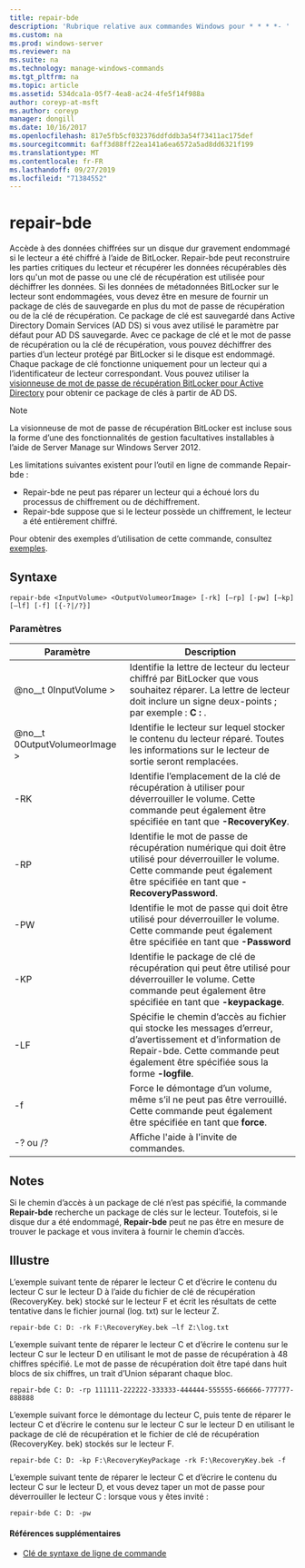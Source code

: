 ```yaml
---
title: repair-bde
description: 'Rubrique relative aux commandes Windows pour * * * *- '
ms.custom: na
ms.prod: windows-server
ms.reviewer: na
ms.suite: na
ms.technology: manage-windows-commands
ms.tgt_pltfrm: na
ms.topic: article
ms.assetid: 534dca1a-05f7-4ea8-ac24-4fe5f14f988a
author: coreyp-at-msft
ms.author: coreyp
manager: dongill
ms.date: 10/16/2017
ms.openlocfilehash: 817e5fb5cf032376ddfddb3a54f73411ac175def
ms.sourcegitcommit: 6aff3d88ff22ea141a6ea6572a5ad8dd6321f199
ms.translationtype: MT
ms.contentlocale: fr-FR
ms.lasthandoff: 09/27/2019
ms.locfileid: "71384552"
---
```

# <a name="repair-bde"></a>repair-bde



Accède à des données chiffrées sur un disque dur gravement endommagé si le lecteur a été chiffré à l’aide de BitLocker. Repair-bde peut reconstruire les parties critiques du lecteur et récupérer les données récupérables dès lors qu'un mot de passe ou une clé de récupération est utilisée pour déchiffrer les données. Si les données de métadonnées BitLocker sur le lecteur sont endommagées, vous devez être en mesure de fournir un package de clés de sauvegarde en plus du mot de passe de récupération ou de la clé de récupération. Ce package de clé est sauvegardé dans Active Directory Domain Services (AD DS) si vous avez utilisé le paramètre par défaut pour AD DS sauvegarde. Avec ce package de clé et le mot de passe de récupération ou la clé de récupération, vous pouvez déchiffrer des parties d’un lecteur protégé par BitLocker si le disque est endommagé. Chaque package de clé fonctionne uniquement pour un lecteur qui a l’identificateur de lecteur correspondant. Vous pouvez utiliser la [visionneuse de mot de passe de récupération BitLocker pour Active Directory](https://technet.microsoft.com/library/dd875531(v=ws.10).aspx) pour obtenir ce package de clés à partir de AD DS.

> [!NOTE]
> La visionneuse de mot de passe de récupération BitLocker est incluse sous la forme d’une des fonctionnalités de gestion facultatives installables à l’aide de Server Manage sur Windows Server 2012.

Les limitations suivantes existent pour l’outil en ligne de commande Repair-bde :
-   Repair-bde ne peut pas réparer un lecteur qui a échoué lors du processus de chiffrement ou de déchiffrement.
-   Repair-bde suppose que si le lecteur possède un chiffrement, le lecteur a été entièrement chiffré.

Pour obtenir des exemples d’utilisation de cette commande, consultez [exemples](#BKMK_Examples).

## <a name="syntax"></a>Syntaxe

```
repair-bde <InputVolume> <OutputVolumeorImage> [-rk] [–rp] [-pw] [–kp] [–lf] [-f] [{-?|/?}]
```

### <a name="parameters"></a>Paramètres

|Paramètre|Description|
|---------|-----------|
|@no__t 0InputVolume >|Identifie la lettre de lecteur du lecteur chiffré par BitLocker que vous souhaitez réparer. La lettre de lecteur doit inclure un signe deux-points ; par exemple : **C :** .|
|@no__t 0OutputVolumeorImage >|Identifie le lecteur sur lequel stocker le contenu du lecteur réparé. Toutes les informations sur le lecteur de sortie seront remplacées.|
|-RK|Identifie l’emplacement de la clé de récupération à utiliser pour déverrouiller le volume. Cette commande peut également être spécifiée en tant que **-RecoveryKey**.|
|-RP|Identifie le mot de passe de récupération numérique qui doit être utilisé pour déverrouiller le volume. Cette commande peut également être spécifiée en tant que **-RecoveryPassword**.|
|-PW|Identifie le mot de passe qui doit être utilisé pour déverrouiller le volume. Cette commande peut également être spécifiée en tant que **-Password**|
|-KP|Identifie le package de clé de récupération qui peut être utilisé pour déverrouiller le volume. Cette commande peut également être spécifiée en tant que **-keypackage**.|
|-LF|Spécifie le chemin d’accès au fichier qui stocke les messages d’erreur, d’avertissement et d’information de Repair-bde. Cette commande peut également être spécifiée sous la forme **-logfile**.|
|-f|Force le démontage d’un volume, même s’il ne peut pas être verrouillé. Cette commande peut également être spécifiée en tant que **force**.|
|-? ou /?|Affiche l'aide à l'invite de commandes.|

## <a name="remarks"></a>Notes

Si le chemin d’accès à un package de clé n’est pas spécifié, la commande **Repair-bde** recherche un package de clés sur le lecteur. Toutefois, si le disque dur a été endommagé, **Repair-bde** peut ne pas être en mesure de trouver le package et vous invitera à fournir le chemin d’accès.

## <a name="BKMK_Examples"></a>Illustre

L’exemple suivant tente de réparer le lecteur C et d’écrire le contenu du lecteur C sur le lecteur D à l’aide du fichier de clé de récupération (RecoveryKey. bek) stocké sur le lecteur F et écrit les résultats de cette tentative dans le fichier journal (log. txt) sur le lecteur Z.
```
repair-bde C: D: -rk F:\RecoveryKey.bek –lf Z:\log.txt
```
L’exemple suivant tente de réparer le lecteur C et d’écrire le contenu sur le lecteur C sur le lecteur D en utilisant le mot de passe de récupération à 48 chiffres spécifié. Le mot de passe de récupération doit être tapé dans huit blocs de six chiffres, un trait d’Union séparant chaque bloc.
```
repair-bde C: D: -rp 111111-222222-333333-444444-555555-666666-777777-888888
```
L’exemple suivant force le démontage du lecteur C, puis tente de réparer le lecteur C et d’écrire le contenu sur le lecteur C sur le lecteur D en utilisant le package de clé de récupération et le fichier de clé de récupération (RecoveryKey. bek) stockés sur le lecteur F.
```
repair-bde C: D: -kp F:\RecoveryKeyPackage -rk F:\RecoveryKey.bek -f
```
L’exemple suivant tente de réparer le lecteur C et d’écrire le contenu du lecteur C sur le lecteur D, et vous devez taper un mot de passe pour déverrouiller le lecteur C : lorsque vous y êtes invité :
```
repair-bde C: D: -pw
```

#### <a name="additional-references"></a>Références supplémentaires

-   [Clé de syntaxe de ligne de commande](command-line-syntax-key.md)